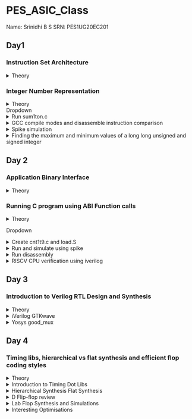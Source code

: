 # PES_ASIC_Class
Name: Srinidhi B S        SRN: PES1UG20EC201 
## Day1 
### Instruction Set Architecture
<details>
  
  <summary>Theory</summary>
  
+ ISA defines the interface between a computer's hardware and its software, specifically how the processor and its components interact with the software instructions that drive the execution of tasks. It encompasses a set of instructions, addressing modes, data types, registers, memory organization, and the mechanisms for executing and managing instructions. 
+ RISC V refers to Reduced Instruction Set Computing - Five Architecture. It is an open-source Instruction Set Architecture (ISA) that has gained significant attention and adoption in the world of computer architecture and semiconductor design.
</details>

### Integer Number Representation
<details>
  <summary>Theory</summary>
  
+ Unsigned numbers:- also known as non-negative numbers, are numerical values that represent magnitudes without indicating direction or sign.(Range: [0, (2^n)-1 ])  
+ Signed numbers are numerical values that can represent both positive and negative magnitudes, along with zero.(Range : Positive : [0 , 2^(n-1)-1] Negative : [-1 to 2^(n-1)])
  
 <img width="536" alt="Signmemalloc" src="https://github.com/Srini-web/pes_asic_class/assets/77874288/86000e0f-e3bc-4ae3-8c54-ce5f41b5a932">
 </details>
Dropdown
<details>
<summary>Run sum1ton.c</summary>
  
+ Run sum1ton.c
```
gcc sum1ton.c
./a.out
```
<img width="365" alt="Run1" src="https://github.com/Srini-web/pes_asic_class/assets/77874288/6610f24b-18f5-4e77-b069-364047e482ab">

</details>
<details>
<summary>GCC compile modes and disassemble instruction comparison</summary>
  
+ GCC compile modes and disassemble instruction comparison
  + Error encountered : stdio not recognised
Solution
```
export PATH="/home/vboxuser/riscv_toolchain/riscv64-unknown-elf-gcc-8.3.0-2019.08.0-x86_64-linux-ubuntu14/bin:$PATH"
```
```
riscv64-unknown-elf-gcc -O1 -mabi=lp64 -march=rv64i -o sum1ton.o sum1ton.c
#in a new terminal window
riscv64-unknown-elf-objdump -d sum1ton.o
```
![o1bincom](https://github.com/Srini-web/pes_asic_class/assets/77874288/bce74458-6d4f-4562-a552-9222c9fadcf6)

```
riscv64-unknown-elf-gcc -Ofast -mabi=lp64 -march=rv64i -o sum1ton.o sum1ton.c
#in a new terminal window
riscv64-unknown-elf-objdump -d sum1ton.o
```
![ofastbincom](https://github.com/Srini-web/pes_asic_class/assets/77874288/05d2aea1-4903-48f3-a6e5-da8d410779fb)
</details>
<details>
<summary> Spike simulation </summary>
  
+ Spike simulation
  
![s1](https://github.com/Srini-web/pes_asic_class/assets/77874288/1afad98b-d71c-4b11-91d6-991c862e1ebb)

</details>
<details>
<summary>Finding the maximum and minimum values of a long long unsigned and signed integer</summary>
  
+ Finding the maximum and minimum values of a long long unsigned integer
    + Also finding out what happens when the value assigned is beyond the datatype range
      
  <img width="560" alt="s2" src="https://github.com/Srini-web/pes_asic_class/assets/77874288/7629b726-9c9d-4d56-a838-88b213468e66">

</details>


## Day 2
### Application Binary Interface
<details>
  
  <summary>Theory</summary>
  
+ An Application Binary Interface (ABI) is a set of rules and conventions that dictate how binary code interacts with and communicates with other binary code, typically at the level of machine code or compiled code. In simpler terms, it defines the interface between two software components or systems that are written in different programming languages, compiled by different compilers, or running on different hardware architectures.
+ The ABI is crucial for enabling interoperability between different software components, such as different libraries, object files, or even entire programs. It allows components compiled independently and potentially on different platforms to work seamlessly together by adhering to a common set of rules for communication and data representation.
+ RISC V architecture being currently used uses Little Endian memory allocation
   + In little-endian representation, you store the least significant byte (LSB) at the lowest memory address and the most significant byte (MSB) at the highest memory address.
+ Given the 5 bits that are allocated, 2^5 or 32 bits are used for memory allocation.
+ An ABI table is referred to where every register is mapped to a particular variable/function.
<img width="430" alt="ABITable" src="https://github.com/Srini-web/pes_asic_class/assets/77874288/4ca9c3cb-6253-43cd-8bac-a66090687d17">
</details>

### Running C program using ABI Function calls
<details>
  
  <summary>Theory</summary>
  
+ In this program, a base(caller) c program calls a function written in assembly-level language. While they are both manipulated using ABI, the function call succeeds.
 <img width="407" alt="ABIFLOW" src="https://github.com/Srini-web/pes_asic_class/assets/77874288/e046f952-d4b3-4239-8379-415eba3ae42e">
 
+ CPU Functioning
  
<img width="502" alt="insert" src="https://github.com/Srini-web/pes_asic_class/assets/77874288/d9da06e4-242c-449e-9b4b-a80acc6c48a9">
</details>
 
Dropdown
<details>
<summary>Create cnt1t9.c and load.S</summary>
  
+ create files
```
leafpad cnt1t9.c
leafpad load.S
```
</details>

<details>
<summary>Run and simulate using spike</summary>
  
+ Run c program file and function in assembly language
```
riscv64-unknown-elf-gcc -Ofast -mabi=lp64 -march=rv64i -o cnt1t9.o cnt1t9.c load.S
spike pk cnt1t9.o
```

<img width="531" alt="s1" src="https://github.com/Srini-web/pes_asic_class/assets/77874288/b91d2dab-0d0d-44ae-92c2-8090aa048adb">


</details>

<details>
<summary>Run disassembly</summary>  

```
riscv64-unknown-elf-objdump -d cnt1tn.o|less
```
<img width="448" alt="s2" src="https://github.com/Srini-web/pes_asic_class/assets/77874288/d1bb18cf-9b3f-4737-8b19-a02d27870b5f">

</details>

<details>
<summary>RISCV CPU verification using iverilog</summary>
  
+ verification of CPU using verilog
   + using vim command
```
vim picorv32.v
```
![s3](https://github.com/Srini-web/pes_asic_class/assets/77874288/f49b626b-b6ef-469e-91a2-718d3a98919c)


  + using less command
```
less picorv32.v
```

![s4](https://github.com/Srini-web/pes_asic_class/assets/77874288/d37d6754-fb5f-4d3c-9632-0974ec25e38e)
  
 + running iverilog and testbench
```
vim picorv32.v
vim testbench.v
vim rv32im.sh
chmod 777 rv32im.sh
./rv32im.sh
```

<img width="439" alt="vimrins5" src="https://github.com/Srini-web/pes_asic_class/assets/77874288/0b39bfc9-8065-4ab2-9858-229919b3147e">

  + genrating hexadecimal (HEX file)
```
vim firmare.hex
```
  <img width="467" alt="s6" src="https://github.com/Srini-web/pes_asic_class/assets/77874288/ce2201f4-40a5-4b8b-9722-39d723b60d82">
  
</details>

## Day 3

### Introduction to Verilog RTL Design and Synthesis
<details>
<summary> Theory </summary>

 - **Simulator**
   - It is a tool used for simulating the design. It looks for the changes in the input signals to evaluate the outputs.
   - If there is no change in the inputs, the simulator doesn't evaluate the outputs.
   - RTL is checked for adherence to the spec by simulating the design.
   - The tool used here is **iverilog**.

- **iVerilog**
  -  It is an open-source Verilog simulator used for testing and simulating digital circuit designs described in the Verilog hardware description language (HDL).
  -  Both the design and the testbench are fed to the simulator and it produces a vcd (value change dump) file.
  -  In order to view the vcd file, we use the GTKwave where we can see the waveforms.
    
   <img width="526" alt="image" src="https://github.com/Veda1809/pes_asic_class/assets/142098395/37b643b5-e41e-425d-85f0-a55d7e190571">

- **Design**
  - It is the actual verilog code or set of verilog codes that the intended functionality to meet the required specifications.
  - Verilog is used to describe the behavior and structure of digital circuits at different levels of abstraction, from high-level system descriptions down to low-level gate-level representations. 

- **Testbench**
  - A testbench is a specialized Verilog module or program used to verify the functionality and behavior of another Verilog module, circuit, or design. Testbenches are essential for testing and simulating digital designs before they are synthesized or manufactured as physical chips.
  - It is a setup to apply a stimulus to the design to check its functionality.

    <img width="526" alt="image" src="https://github.com/Veda1809/pes_asic_class/assets/142098395/72e6ffe4-abba-41f1-b79f-240f125b410b">

 + **Synthesizer**
  - It is a tool used for converting RTL design code to netlist.
  - Here, the synthesizer used is **Yosys**.

+ **Yosys**
  - It is an open-source framework for Verilog RTL synthesis and formal verification.
  - Yosys provides a collection of tools and algorithms that enable designers to transform high-level RTL (Register Transfer Level) descriptions of digital circuits into optimized gate-level representations suitable for physical implementation on hardware.

 <img width="561" alt="image" src="https://github.com/Veda1809/pes_asic_class/assets/142098395/5f879aaa-ec65-4362-9f91-f39999069732">

   - Design and .lib files are fed to the synthesizer to get a netlist file.
   - **Netlist** is the representation of the design in the form of standard cells in the .lib
     
+ Commands used to perform different operations:
  - `read_verilog` to read the design
  - `read_liberty` to read the .lib file
  - `write_verilog` to write out the netlist file
 
+ To verify the synthesis

<img width="566" alt="image" src="https://github.com/Veda1809/pes_asic_class/assets/142098395/fd73f6b8-f594-4e4f-bb1a-b600fb4475f8">

   - Netlist along with the testbench is fed to the iverilog simulator.
   - The vcd file generated is fed to the gtkwave simulator.
   - The output on the simulator must be the same as the output observed during RTL simulation.
   - The same RTL testbench can be used as the primary inputs and primary outputs remain same between the RTL design and synthesised netlist.

 + **Logic Synthesis**
  - Logic synthesis is a process in digital design that transforms a high-level hardware description of a digital circuit, typically in a hardware description language (HDL) like Verilog or VHDL, into a lower-level representation composed of logic gates and flip-flops.
  - The goal of logic synthesis is to optimize the design for various criteria such as performance, area, power consumption, and timing.

 + **.lib**
   - It is a collection of logical modules like And, Or, Not etc.
   - It has different flavors of same gate like 2 input AND gate, 3 input AND gate etc with different performace speed.
  
+ **Why different flavors  of gate?**
  - In order to make a circuit faster, the clock frequency should be high.
  - For that, the time period of the clock should be as low as possible.
  
<img width="400" alt="image" src="https://github.com/Veda1809/pes_asic_class/assets/142098395/bc2242db-49e8-4c19-a06e-8f8e82f55729">

+ In a sequential circuit, clock period depends on:
  - Clock to Q of flip-flop A.
  - Propagation delay of combinational circuit.
  - Setup time of flip-flop B.

<img width="400" alt="image" src="https://github.com/Veda1809/pes_asic_class/assets/142098395/112de4cd-6e0c-46ec-ad94-0cb6540af7e1">

+ **Why need fast and slow cells?**
  - To ensure that there are no HOLD issues at flip-flop B, we require slow cells.
  - For a smaller propagation time, we need faster cells.
  - The collection forms the .lib

+ **Faster Cells vs Slower Cells**
  - Load in digital circuit is of Capacitence.
  - Faster the charging or dicharging of capacitance, lesser is the cell delay.
  - However, for a quick charge/ discharge of capacitor, we need transistors capable of sourcing more current i.e, we need **wide transistors**.
  - Wider transistors have lesser delay but consume more area and power.
  - Narrow transistors have more delay but consume less area and performance.
  - Faster cells come with a cost of area and power.
 
+ **Selection of the Cells**
  - We have to guide the Synthesizer to choose the flavour of cells that is optimum for implementation of logic circuit.
  - More use of faster cells leads to bad circuit in terms of power and area and also hold time violations.
  - More use of slower cells leads to sluggish circuits amd may not meet the performance needs.
  - Hence the guidance is offered to the synthesiser in the form of **constraints**. 

 - **Setup**
   - Contains sky130RTLDesignAndSynthesisWorkshop folder which contains
    - my_lib: contains all the library files
    - lib: contains sky130 standard cell library used for our synthesis
    - verilog_model: contains all the standard cell verilog modules of the standard cells contained in the .lib
    - verilog_files: contains all the verilog source files and testbench files that are required for labs

</details>



<details>
<summary> iVerilog GTKwave </summary>	

```
cd vsd/sky130RTLDesignAndSynthesisWorkshop/verilog_files
ls
```
![s1verilogfiles](https://github.com/Srini-web/pes_asic_class/assets/77874288/6c2f3048-5342-438f-956f-4cdee3604e6e)

```
iverilog good_mux.v tb_good_mux.v
./a.out
gtkwave tb_good_mux.vcd
```

![s2goodmuxrun](https://github.com/Srini-web/pes_asic_class/assets/77874288/cd3c3ce0-54f1-4268-81cc-aaaab905d885)

![s3gtk1](https://github.com/Srini-web/pes_asic_class/assets/77874288/22c308a1-cfaf-4edc-aefe-b2ba2219f28d)

```
gvim tb_good_mux.v -o good_mux.v
```
![s3gtk2](https://github.com/Srini-web/pes_asic_class/assets/77874288/90449417-dc0c-4edb-a842-cfd87de0d78c)

</details>

<details>
<summary> Yosys good_mux  </summary>	

+ To invoke yosys
```
cd
cd vsd/sky130RTLDesignAndSynthesisWorkshop/verilog_files
yosys
```
![s4yosys](https://github.com/Srini-web/pes_asic_class/assets/77874288/2dabd406-6263-4bcd-94b0-8412e8dba545)

+ To read the library, design and synthesize a module named "good_mux.v"
  ```
  read_liberty -lib ../lib/sky130_fd_sc_hd__tt_025C_1v80.lib
  read_verilog good_mux.v
  synth -top good_mux
  ```
  
![s5yosysdesread](https://github.com/Srini-web/pes_asic_class/assets/77874288/93b46c6b-85a4-4ae4-a13f-41227c4c8c23)

![s6yosyssynth](https://github.com/Srini-web/pes_asic_class/assets/77874288/4a405886-992a-4b2f-8c4c-8340f36983bb)

   
 + Generate the netlist
   ```
   abc -liberty ../lib/sky130_fd_sc_hd__tt_025C_1v80.lib
   ```

 ![s7yosysnetlist](https://github.com/Srini-web/pes_asic_class/assets/77874288/85d7298a-d438-4dd0-b2b9-fefa7676ef18)


+ To see the logic realized
  ```
  show
  ```
  
![s8yosysshow](https://github.com/Srini-web/pes_asic_class/assets/77874288/04abfbfd-c6f4-4520-9f97-234264db7a6d)


+ To write the netlist
  ```
  write_verilog good_mux_netlist.v
  !gvim good_mux_netlist.v
  ```
  ![s9yosyswrnl](https://github.com/Srini-web/pes_asic_class/assets/77874288/832a9261-1c64-4d35-a176-6c89f91861ae)

  + To view a simplified code
    ```
    write_verilog -noattr good_mux_netlist.v     
    !gvim good_mux_netlist.v
    ```
     ![s10yosysnlsimp](https://github.com/Srini-web/pes_asic_class/assets/77874288/3aa56285-4512-4e8b-a7ec-bd5431c5f779)


</details>

## Day 4
### Timing libs, hierarchical vs flat synthesis and efficient flop coding styles

<details>
<summary> Theory </summary>	
  
+ libraries in yosys
  + The first line in the file `library ("sky130_fd_sc_hd__tt_025C_1v80") ` :
    
    - tt: indicates variations due to process and here it indicates **Typical Process**.
    - 025C: indicates the variations due to temperatures where the silicon will be used.
    - 1v80: indicates the variations due to the voltage levels where the silicon will be incorporated.
      
 **Hierarchical Synthesis**
  Hierarchical synthesis is an approach in digital design and logic synthesis where complex designs are broken down into smaller, more manageable modules or sub-circuits, and each module is synthesized individually. These synthesized modules are then integrated back into the overall design hierarchy. This approach helps manage the complexity of large designs and allows designers to work on different parts of the design independently. 

 **Flattened Synthesis**
  Flattened synthesis is the opposite of hierarchical synthesis. Instead of maintaining the hierarchical structure of the design during synthesis, flattened synthesis combines all modules and sub-modules into a single, flat representation. This means that the entire design is synthesized as a single unit, without preserving the modular organization present in the original high-level description.

**Why do we need a Flop?**

+ A flip-flop (often abbreviated as "flop") is a fundamental building block in digital circuit design.
+ It's a type of sequential logic element that stores binary information (0 or 1) and can change its output based on clock signals and input values.
+ In a combinational circuit, the output changes after the propagation delay of the circuit once inputs are changed.
+ During the propagation of data, if there are different paths with different propagation delays, then a glitch might occur.
+ There will be multiple glitches for multiple combinational circuits.
+ Hence, we need flops to store the data from the combinational circuits.
+ When a flop is used, the output of combinational circuit is stored in it and it is propagated only at the posedge or negedge of the clock so that the next combinational circuit gets a glitch free input thereby stabilising the output.
+ We use control pins like **set** and **reset** to initialise the flops.
+ They can be synchronous and asynchronous.

</details>  
<details>
  <summary> Introduction to Timing Dot Libs </summary>	
  
+ To view the contents in the .lib
```
gvim ../lib/sky130_fd_sc_hd__tt_025C_1v80.lib
```
![s1dotappl](https://github.com/Srini-web/pes_asic_class/assets/77874288/0e37b704-3c54-454a-a108-1ca563283200)

 
+ It also displays the units of various parameters and cells.

![s2dotlibclass](https://github.com/Srini-web/pes_asic_class/assets/77874288/6632c33b-1786-46c2-b07c-7bb83bf1245d)

+ It gives the features of the cells
  + To enable line number `:se nu`
  ![s3serno](https://github.com/Srini-web/pes_asic_class/assets/77874288/d32b885a-93c7-4a26-b3da-3f6ce1d41d1b)

+ To view any instance `:/instance`
  + Since there are 5 inputs, for all the 32 possible combinations, it gives the delay, power, and all the other parameters for each cell.
  + The below image shows the power consumption and area comparison.
  
![s4 1comp](https://github.com/Srini-web/pes_asic_class/assets/77874288/24fa7730-0bfa-4331-8039-794669ab1add)

</details>

<details>
<summary> Hierarchical Synthesis Flat Synthesis </summary>	
  
+ The file we used in this lab is multiple_modules.v
  
  ```
  cd vsd/sky130RTLDesignAndSynthesisWorkshop/verilog_files
  gvim multiple_modules.v
  ```

![s5file](https://github.com/Srini-web/pes_asic_class/assets/77874288/136819b9-5e96-4d19-a9d2-22192abfcb97)


+  `multiple_modules` instantiates `sub_module1` and `sub_module2`

```
Launch yosys
read_liberty -lib ../lib/sky130_fd_sc_hd__tt_025C_1v80.lib
read_verilog multiple_modules.v
synth -top multiple_modules
```

![s6yosys](https://github.com/Srini-web/pes_asic_class/assets/77874288/fd46db6d-9f8b-45ed-a96c-925ac82bd2eb)

+  Netlist generation
  
  ```
  abc -liberty ../lib/sky130_fd_sc_hd__tt_025C_1v80.lib`
  show multiple_modules
  ```

![s7moduleload](https://github.com/Srini-web/pes_asic_class/assets/77874288/c3386884-ef18-42c9-9a3a-1c997219a64b)

```
write_verilog -noattr multiple_modules_hier.v
!gvim multiple_modules_hier.v
```


![s8submoduleload](https://github.com/Srini-web/pes_asic_class/assets/77874288/ed9c6d8b-7100-4a14-84d2-94d0eca10618)

![s9submoddiag](https://github.com/Srini-web/pes_asic_class/assets/77874288/01d74903-1338-4066-90b1-ac8fe6719ce9)


+  Flattened Synthesis
  ```
  yosys
  read_liberty -lib ../lib/sky130_fd_sc_hd__tt_025C_1v80.lib
  synth -top multiple_modules
  abc -liberty ../lib/sky130_fd_sc_hd__tt_025C_1v80.lib
  flatten
  show
  ```
  
![s10flatteneddiag](https://github.com/Srini-web/pes_asic_class/assets/77874288/db029588-9994-4a2e-bd1f-04981bfb4365)

```
write_verilog -noattr multiple_modules_flat.v`
!gvim multiple_modules_flat.v
```
  ![s11befflat](https://github.com/Srini-web/pes_asic_class/assets/77874288/9736cae1-c6f6-4276-be9d-ee05f375ecd8)
  ![s12afflat](https://github.com/Srini-web/pes_asic_class/assets/77874288/ebf2d734-130c-443f-97bd-9e0d928a413a)

</details>


<details>
<summary> D Flip-flop review </summary>	

+ D Flip-Flop with Asynchronous Reset
  + When the reset is high, the output of the flip-flop is forced to 0, irrespective of the clock signal.
  + Else, on the positive edge of the clock, the stored value is updated at the output.
 ```
  gvim dff_asyncres_syncres.v
 ```
   ![s13dasres](https://github.com/Srini-web/pes_asic_class/assets/77874288/2a2bc0c9-abd8-4f59-90a9-9c4b8932787c)


+ D Flip_Flop with Asynchronous Set
  + When the set is high, the output of the flip-flop is forced to 1, irrespective of the clock signal.
  + Else, on positive edge of the clock, the stored value is updated at the output.

```
gvim dff_async_set.v
```

![s14dasset](https://github.com/Srini-web/pes_asic_class/assets/77874288/2a77a30a-2e9f-4d59-a779-ccc5fed5731e)


+ D Flip-Flop with Synchronous Reset
  + When the reset is high on the positive edge of the clock, the output of the flip-flop is forced to 0.
  + Else, on the positive edge of the clock, the stored value is updated at the output.

```
gvim dff_syncres.v
```

![s15dsres](https://github.com/Srini-web/pes_asic_class/assets/77874288/40a5b9ca-8390-4bc7-a4c0-9770ea65492c)

+ D Flip-Flop with Asynchronous Reset and Synchronous Reset
  + When the asynchronous reset is high, the output is forced to 0.
  + When the synchronous reset is high at the positive edge of the clock, the output is forced to 0.
  + Else, on the positive edge of the clock, the stored value is updated at the output.
  + Here, it is a combination of both synchronous and asynchronous reset DFF.

```
gvim dff_asyncres_syncres.v
```

![s16dsynasynrst](https://github.com/Srini-web/pes_asic_class/assets/77874288/0b1dd71b-a36a-431c-92c1-c45a0c040017)


</details>

<details>
<summary> Lab Flop Synthesis and Simulations </summary>	

+ D Flip-Flop with Asynchronous Reset
  + Simulation
    ```
    cd vsd/sky130RTLDesignAndSynthesisWorkshop/verilog_files
    iverilog dff_asyncres.v tb_dff_asyncres.v
    ./a.out
    gtkwave tb_dff_asyncres.vcd
    ```
  

   ![s16simul](https://github.com/Srini-web/pes_asic_class/assets/77874288/361b062d-4000-45da-8250-f9ae73d24efa)



  + Synthesis
    ```
    cd vsd/sky130RTLDesignAndSynthesisWorkshop/verilog_files
    yosys
    read_liberty -lib ../lib/sky130_fd_sc_hd__tt_025C_1v80.lib
    read_verilog dff_asyncres.v
    synth -top dff_asyncres
    dfflibmap -liberty ../lib/sky130_fd_sc_hd__tt_025C_1v80.lib
    abc -liberty ../lib/sky130_fd_sc_hd__tt_025C_1v80.lib
    show
    ```
   
    <img width="925" alt="s17synth" src="https://github.com/Srini-web/pes_asic_class/assets/77874288/d92920ea-1c72-4be8-bd7b-a26ac75f75a6">

 + D Flip_Flop with Asynchronous Set
   + Simulation
     ```
     cd vsd/sky130RTLDesignAndSynthesisWorkshop/verilog_files
     iverilog dff_async_set.v tb_dff_async_set.v
     ./a.out
     gtkwave tb_dff_async_set.vcd
     ```

![s18simul2](https://github.com/Srini-web/pes_asic_class/assets/77874288/cddf0a2b-252d-41b0-bf4e-f15b1deba4d1)

  + Synthesis
```
cd vsd/sky130RTLDesignAndSynthesisWorkshop/verilog_files
yosys
read_liberty -lib ../lib/sky130_fd_sc_hd__tt_025C_1v80.lib
read_verilog dff_async_set.v`
synth -top dff_async_set
dfflibmap -liberty ../lib/sky130_fd_sc_hd__tt_025C_1v80.lib
abc -liberty ../lib/sky130_fd_sc_hd__tt_025C_1v80.lib
show
```
<img width="922" alt="s19synth2" src="https://github.com/Srini-web/pes_asic_class/assets/77874288/89d2d27c-18b4-45c2-9052-a12f5ed70148">


+ D Flip-Flop with Synchronous Reset
  + Simulation
  ```  
  cd vsd/sky130RTLDesignAndSynthesisWorkshop/verilog_files
  iverilog dff_syncres.v tb_dff_syncres.v
  ./a.out
  gtkwave tb_dff_syncres.vcd
   ``` 

  ![s20simul3](https://github.com/Srini-web/pes_asic_class/assets/77874288/649d05d6-34be-4d10-93c1-34ad70b6f9aa)

 
  + Synthesis
  ```
  cd vsd/sky130RTLDesignAndSynthesisWorkshop/verilog_files
  yosys
  read_liberty -lib ../lib/sky130_fd_sc_hd__tt_025C_1v80.lib
  read_verilog dff_syncres.v
  synth -top dff_syncres
  dfflibmap -liberty ../lib/sky130_fd_sc_hd__tt_025C_1v80.lib 
  abc -liberty ../lib/sky130_fd_sc_hd__tt_025C_1v80.lib
  show
  ```

<img width="925" alt="s21synth3" src="https://github.com/Srini-web/pes_asic_class/assets/77874288/f5ba1e8f-6dc2-4f68-bf61-23db96e779dc">

</details>

<details>
<summary> Interesting Optimisations </summary>	

```
gvim mult_2.v
read_liberty -lib ../lib/sky130_fd_sc_hd__tt_025C_1v80.lib
read_verilog mult_2.v
synth -top mul2
```

![s22nosynth](https://github.com/Srini-web/pes_asic_class/assets/77874288/e0d2d63c-b1f2-42be-b64c-756de22f037f)

```
abc -liberty ../lib/sky130_fd_sc_hd__tt_025C_1v80.lib
show
```


![s23diag](https://github.com/Srini-web/pes_asic_class/assets/77874288/960b508e-dcde-4377-8522-dee1556cbbbe)

```
write_verilog -noattr mul2_netlist.v
!gvim mul2_netlist.v
```
  <img width="436" alt="s24c1" src="https://github.com/Srini-web/pes_asic_class/assets/77874288/0643321d-a40a-44ca-a68e-ae9a6f9fa553">


```
gvim mult_8.v
```
<img width="443" alt="s25c2" src="https://github.com/Srini-web/pes_asic_class/assets/77874288/e5db84ea-d62e-4ef4-b550-4ede689e8a3a">

``` 
read_liberty -lib ../lib/sky130_fd_sc_hd__tt_025C_1v80.lib  
read_verilog mult_8.v
synth -top mult8
```
<img width="202" alt="s26op2" src="https://github.com/Srini-web/pes_asic_class/assets/77874288/6838fdc6-9a89-4e45-ac8a-25e49a5c2b47">

```
abc -liberty ../lib/sky130_fd_sc_hd__tt_025C_1v80.lib
show
```

<img width="305" alt="s27diag2" src="https://github.com/Srini-web/pes_asic_class/assets/77874288/4ca57c53-c118-4f7a-ae0f-198f2db9a27a">


```
write_verilog -noattr mult8_netlist.v
!gvim mult8_netlist.v
```
<img width="377" alt="s28c3" src="https://github.com/Srini-web/pes_asic_class/assets/77874288/c160860c-702e-4230-9d21-dab61dd1f815">

</details>

